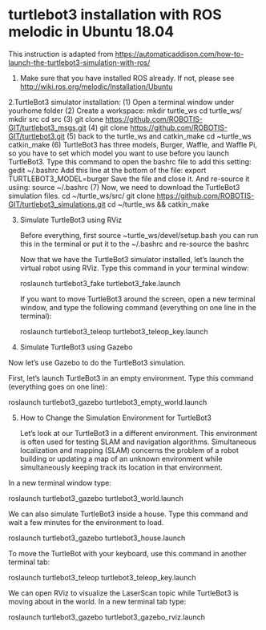 # turtlebot3 installation with ROS melodic in Ubuntu 18.04
This instruction is adapted from https://automaticaddison.com/how-to-launch-the-turtlebot3-simulation-with-ros/

1. Make sure that you have installed ROS already. If not, please see http://wiki.ros.org/melodic/Installation/Ubuntu

2.TurtleBot3 simulator installation:
(1) Open a terminal window under yourhome folder
(2) Create a workspace: 
    mkdir turtle_ws
    cd turtle_ws/
    mkdir src
    cd src
 (3) git clone https://github.com/ROBOTIS-GIT/turtlebot3_msgs.git
 (4) git clone https://github.com/ROBOTIS-GIT/turtlebot3.git
 (5) back to the turtle_ws and catkin_make
     cd ~turtle_ws
     catkin_make
 (6) TurtleBot3 has three models, Burger, Waffle, and Waffle Pi, so you have to set which model you want to use before you launch TurtleBot3. Type this command to open the bashrc file to add this setting:
     gedit ~/.bashrc
     Add this line at the bottom of the file:
     export TURTLEBOT3_MODEL=burger
  Save the file and close it. And re-source it usiing:
     source ~/.bashrc
 (7) Now, we need to download the TurtleBot3 simulation files.
      cd ~/turtle_ws/src/
      git clone https://github.com/ROBOTIS-GIT/turtlebot3_simulations.git
      cd ~/turtle_ws && catkin_make
      
 3. Simulate TurtleBot3 using RViz
 
    Before everything, first 
    source ~turtle_ws/devel/setup.bash
    you can run this in the terminal or put it to the ~/.bashrc and re-source the bashrc
 
    Now that we have the TurtleBot3 simulator installed, let’s launch the virtual robot using RViz. Type this command in your terminal window:

    roslaunch turtlebot3_fake turtlebot3_fake.launch

    If you want to move TurtleBot3 around the screen, open a new terminal window, and type the following command (everything on one line in the terminal):

    roslaunch turtlebot3_teleop turtlebot3_teleop_key.launch
    
    
4. Simulate TurtleBot3 using Gazebo

 
 Now let’s use Gazebo to do the TurtleBot3 simulation.

 First, let’s launch TurtleBot3 in an empty environment. Type this command (everything goes on one line):

 roslaunch turtlebot3_gazebo turtlebot3_empty_world.launch
 

5. How to Change the Simulation Environment for TurtleBot3

   Let’s look at our TurtleBot3 in a different environment. This environment is often used for testing SLAM and navigation algorithms. Simultaneous localization and mapping (SLAM) concerns the problem of a robot building or updating a map of an unknown environment while simultaneously keeping track its location in that environment.

In a new terminal window type:

roslaunch turtlebot3_gazebo turtlebot3_world.launch

We can also simulate TurtleBot3 inside a house. Type this command and wait a few minutes for the environment to load.

roslaunch turtlebot3_gazebo turtlebot3_house.launch

To move the TurtleBot with your keyboard, use this command in another terminal tab:

roslaunch turtlebot3_teleop turtlebot3_teleop_key.launch

We can open RViz to visualize the LaserScan topic while TurtleBot3 is moving about in the world. In a new terminal tab type:

roslaunch turtlebot3_gazebo turtlebot3_gazebo_rviz.launch
 
 
 
